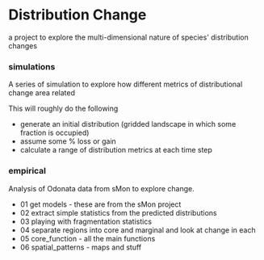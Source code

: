 # Distribution Change
a project to explore the multi-dimensional nature of species' distribution changes

### simulations

A series of simulation to explore how different metrics of distributional change area related

This will roughly do the following
- generate an initial distribution (gridded landscape in which some fraction is occupied) 
-  assume some % loss or gain 
-  calculate a range of distribution metrics at each time step 

### empirical

Analysis of Odonata data from sMon to explore change. 
- 01 get models - these are from the sMon project
- 02 extract simple statistics from the predicted distributions
- 03 playing with fragmentation statistics
- 04 separate regions into core and marginal and look at change in each
- 05 core_function - all the main functions 
- 06 spatial_patterns - maps and stuff

